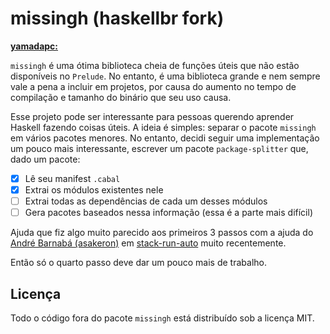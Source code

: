 missingh (haskellbr fork)
=========================
[**yamadapc:**](https://github.com/yamadapc)

`missingh` é uma ótima biblioteca cheia de funções úteis que não estão
disponíveis no `Prelude`. No entanto, é uma biblioteca grande e nem sempre vale
a pena a incluir em projetos, por causa do aumento no tempo de compilação e
tamanho do binário que seu uso causa.

Esse projeto pode ser interessante para pessoas querendo aprender Haskell
fazendo coisas úteis. A ideia é simples: separar o pacote `missingh` em vários
pacotes menores. No entanto, decidi seguir uma implementação um pouco mais
interessante, escrever um pacote `package-splitter` que, dado um pacote:

- [x] Lê seu manifest `.cabal`
- [x] Extrai os módulos existentes nele
- [ ] Extrai todas as dependências de cada um desses módulos
- [ ] Gera pacotes baseados nessa informação (essa é a parte mais difícil)

Ajuda que fiz algo muito parecido aos primeiros 3 passos com a ajuda do
[André Barnabá (asakeron)](https://github.com/asakeron) em
[stack-run-auto](https://github.com/yamadapc/stack-run-auto) muito recentemente.

Então só o quarto passo deve dar um pouco mais de trabalho.

## Licença
Todo o código fora do pacote `missingh` está distribuído sob a licença MIT.
